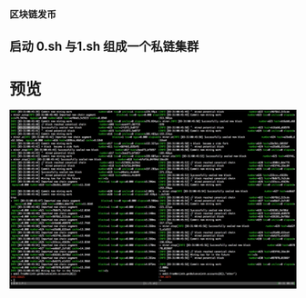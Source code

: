 ### 区块链发币
启动 0.sh 与1.sh 组成一个私链集群
-----
# 预览
![image](https://raw.githubusercontent.com/gamegrd/myeth/master/screenshot/miner.png?raw=true)

